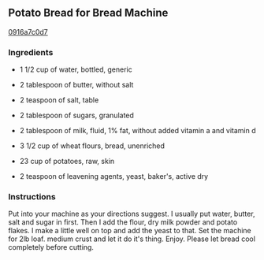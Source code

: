 ## Potato Bread for Bread Machine

[0916a7c0d7](http://www.food.com/recipe/potato-bread-for-bread-machine-513294)

### Ingredients

 - 1 1/2 cup of water, bottled, generic

 - 2 tablespoon of butter, without salt

 - 2 teaspoon of salt, table

 - 2 tablespoon of sugars, granulated

 - 2 tablespoon of milk, fluid, 1% fat, without added vitamin a and vitamin d

 - 3 1/2 cup of wheat flours, bread, unenriched

 - 23 cup of potatoes, raw, skin

 - 2 teaspoon of leavening agents, yeast, baker's, active dry

### Instructions

Put into your machine as your directions suggest. I usually put water, butter, salt and sugar in first. Then I add the flour, dry milk powder and potato flakes. I make a little well on top and add the yeast to that. Set the machine for 2lb loaf. medium crust and let it do it's thing. Enjoy. Please let bread cool completely before cutting.
